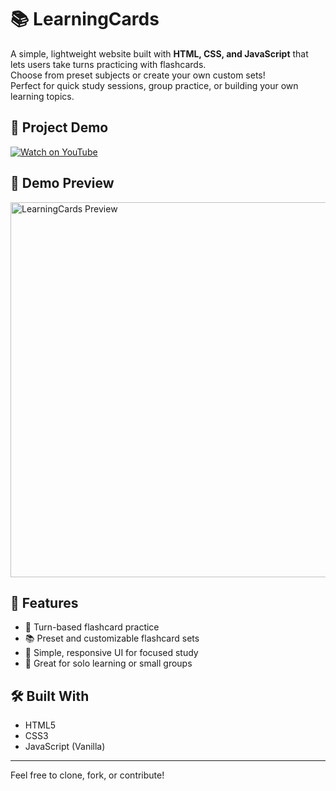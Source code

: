 # 📚 LearningCards

A simple, lightweight website built with **HTML, CSS, and JavaScript** that lets users take turns practicing with flashcards.  
Choose from preset subjects or create your own custom sets!  
Perfect for quick study sessions, group practice, or building your own learning topics.

## 🎥 Project Demo

[![Watch on YouTube](https://img.shields.io/badge/Watch%20Demo-YouTube-red?logo=youtube&style=for-the-badge)](https://youtu.be/0CtgzJ361Q4)


## 📸 Demo Preview

<img src="preview/learningcards-demo.png" alt="LearningCards Preview" width="600"/>



## 🚀 Features

- 🔁 Turn-based flashcard practice
- 📚 Preset and customizable flashcard sets
- 🎯 Simple, responsive UI for focused study
- 🧠 Great for solo learning or small groups

## 🛠️ Built With

- HTML5
- CSS3
- JavaScript (Vanilla)

---

Feel free to clone, fork, or contribute!
